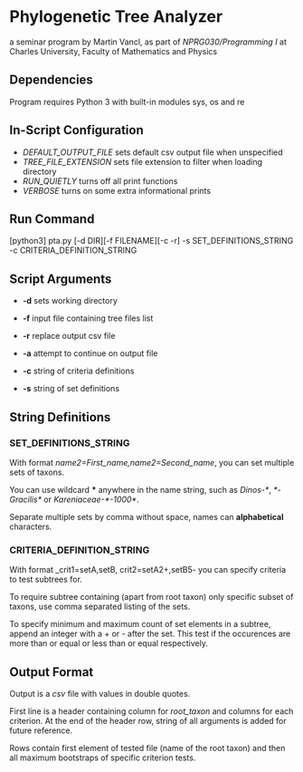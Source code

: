 # Phylogenetic Tree Analyzer
a seminar program by Martin Vancl, as part of _NPRG030/Programming I_ at Charles University, Faculty of Mathematics and Physics

## Dependencies
Program requires Python 3 with built-in modules sys, os and re

## In-Script Configuration
- *DEFAULT_OUTPUT_FILE* sets default csv output file when unspecified
- *TREE_FILE_EXTENSION* sets file extension to filter when loading directory
- *RUN_QUIETLY* turns off all print functions
- *VERBOSE* turns on some extra informational prints

## Run Command
[python3] pta.py [-d DIR][-f FILENAME][-c -r] -s SET_DEFINITIONS_STRING -c CRITERIA_DEFINITION_STRING

## Script Arguments
- **-d** sets working directory
- **-f** input file containing tree files list
- **-r** replace output csv file
- **-a** attempt to continue on output file

- **-c** string of criteria definitions
- **-s** string of set definitions

## String Definitions

### SET_DEFINITIONS_STRING
With format _name2=First_name,name2=Second_name_, you can set multiple sets of taxons. 

You can use wildcard **\*** anywhere in the name string, such as _Dinos-\*_, _\*-Gracilis\*_ or _Kareniaceae-\*-1000\*_. 

Separate multiple sets by comma without space, names can **alphabetical** characters.

### CRITERIA_DEFINITION_STRING
With format _crit1=setA,setB, crit2=setA2+,setB5- you can specify criteria to test subtrees for.

To require subtree containing (apart from root taxon) only specific subset of taxons, use comma separated listing of the sets.

To specify minimum and maximum count of set elements in a subtree, append an integer with a + or - after the set. This test if the occurences are more than or equal or less than or equal respectively.

## Output Format
Output is a _csv_ file with values in double quotes.

First line is a header containing column for _root\_taxon_ and columns for each criterion.
At the end of the header row, string of all arguments is added for future reference.

Rows contain first element of tested file (name of the root taxon) and then all maximum bootstraps of specific criterion tests.
